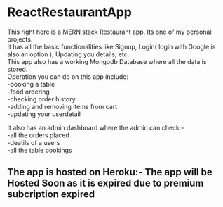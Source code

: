 # ReactRestaurantApp
This right here is a MERN stack Restaurant app. Its one of my personal projects.<br/>
It has all the basic functionalities like Signup, Login( login with Google is also an option ), Updating you details, etc.<br/>
This app also has a working Mongodb Database where all the data is stored.<br/>
Operation you can do on this app include:-<br/>
-booking a table<br/>
-food ordering<br/>
-checking order history<br/>
-adding and removing items from cart<br/>
-updating your userdetail<br/>

It also has an admin dashboard where the admin can check:-<br/>
-all the orders placed<br/>
-deatils of a users<br/>
-all the table bookings<br/>

## The app is hosted on Heroku:-  The app will be Hosted Soon as it is expired due to premium subcription expired
